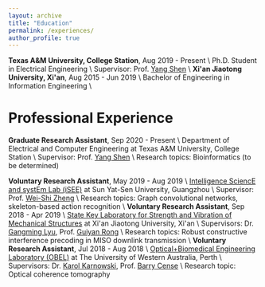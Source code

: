 ```yaml
---
layout: archive
title: "Education"
permalink: /experiences/
author_profile: true
---
```


**Texas A&M University, College Station**, Aug 2019 - Present \\
Ph.D. Student in Electrical Engineering \\
Supervisor: Prof. [Yang Shen](https://shen-lab.github.io) \\
**Xi'an Jiaotong University, Xi'an**, Aug 2015 - Jun 2019 \\
Bachelor of Engineering in Information Engineering \\
<br />

Professional Experience
=====
**Graduate Research Assistant**, Sep 2020 - Present \\
Department of Electrical and Computer Engineering at Texas A&M University, College Station \\
Supervisor: Prof. [Yang Shen](https://shen-lab.github.io) \\
Research topics:  Bioinformatics (to be determined)

**Voluntary Research Assistant**, May 2019 - Aug 2019 \\
[Intelligence SciencE and systEm Lab (iSEE)](https://www.isee-ai.cn) at Sun Yat-Sen University, Guangzhou \\
Supervisor: Prof. [Wei-Shi Zheng](https://www.isee-ai.cn/~zhwshi) \\
Research topics: Graph convolutional networks, skeleton-based action recognition \\
**Voluntary Research Assistant**, Sep 2018 - Apr 2019 \\
[State Key Laboratory for Strength and Vibration of Mechanical Structures](http://mssv.xjtu.edu.cn/) at Xi'an Jiaotong University, Xi'an \\
Supervisors: Dr. [Gangming Lyu](http://gr.xjtu.edu.cn/web/gmlv/1), Prof. [Guiyan Rong](http://gr.xjtu.edu.cn/web/yanguirong/1) \\
Research topics: Robust constructive interference precoding in MISO downlink transmission \\
**Voluntary Research Assistant**, Jul 2018 - Aug 2018 \\
[Optical+Biomedical Engineering Laboratory (OBEL)](http://obel.ee.uwa.edu.au) at The University of Western Australia, Perth \\
Supervisors: Dr. [Karol Karnowski](https://scholar.google.com/citations?user=piE2NlMAAAAJ&hl=en&oi=ao), Prof. [Barry Cense](https://scholar.google.com/citations?user=j88vA6YAAAAJ&hl=en&oi=ao) \\
Research topic: Optical coherence tomography
